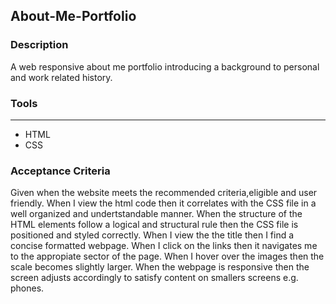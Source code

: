 ## About-Me-Portfolio

### Description
A web responsive about me portfolio introducing a background to personal and work related history.

### Tools
***
* HTML
* CSS

### Acceptance Criteria
Given when the website meets the recommended criteria,eligible and user friendly. When I view the html code then it correlates with the CSS file in a well organized and undertstandable manner. When the structure of the HTML elements follow a logical and structural rule then the CSS file is positioned and styled correctly. When I view the the title then I find a concise formatted webpage. When I click on the links then it navigates me to the appropiate sector of the page. When I hover over the images then the scale becomes slightly larger. When the webpage is responsive then the screen adjusts accordingly to satisfy content on smallers screens e.g. phones. 
